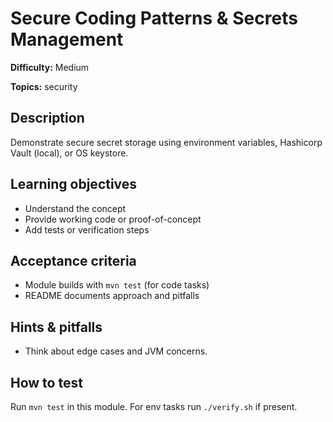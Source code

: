 # Secure Coding Patterns & Secrets Management

**Difficulty:** Medium

**Topics:** security

## Description

Demonstrate secure secret storage using environment variables, Hashicorp Vault (local), or OS keystore.


## Learning objectives

- Understand the concept
- Provide working code or proof-of-concept
- Add tests or verification steps

## Acceptance criteria

- Module builds with `mvn test` (for code tasks)
- README documents approach and pitfalls

## Hints & pitfalls

- Think about edge cases and JVM concerns.

## How to test

Run `mvn test` in this module. For env tasks run `./verify.sh` if present.
